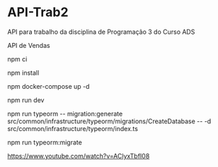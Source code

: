 # API-Trab2

API para trabalho da disciplina de Programação 3 do Curso ADS

API de Vendas

npm ci

npm install

npm docker-compose up -d

npm run dev

npm run typeorm -- migration:generate src/common/infrastructure/typeorm/migrations/CreateDatabase -- -d src/common/infrastructure/typeorm/index.ts

npm run typeorm:migrate


https://www.youtube.com/watch?v=AClyxTbfI08

